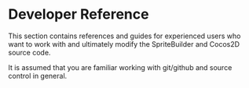 # Developer Reference

This section contains references and guides for experienced users who want to work with and ultimately modify the SpriteBuilder and Cocos2D source code.

It is assumed that you are familiar working with git/github and source control in general.
